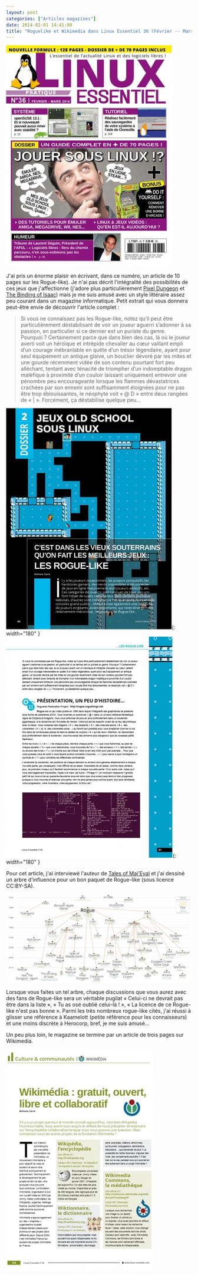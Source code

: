 ```yaml
---
layout: post
categories: ["Articles magazines"]
date: 2014-02-01 14:41:00
title: "Roguelike et Wikimedia dans Linux Essentiel 36 (Février -- Mars 2014)"
---
```


[![couverture](/assets/images/articles/LPE36-couv.webp)](http://boutique.ed-diamond.com/linux-essentiel/542-linux-essentiel-36.html)

J'ai pris un énorme plaisir en écrivant, dans ce numéro, un article de
10 pages sur les Rogue-like). Je n'ai pas décrit l'intégralité des
possibilités de ces jeux que j'affectionne (j'adore plus
particulièrement [Pixel Dungeon](http://pixeldungeon.watabou.ru/) et [The Binding of Isaac](http://bindingofisaac.wikia.com/wiki/The_Binding_of_Isaac_Wiki))
mais je me suis amusé avec un style littéraire assez peu courant dans un
magazine informatique. Petit extrait qui vous donnera peut-être envie de
découvrir l'article complet :

> Si vous ne connaissez pas les Rogue-like, notez qu’il peut être
> particulièrement déstabilisant de voir un joueur aguerri s’adonner à sa
> passion, en particulier si ce dernier est un puriste du genre.
> Pourquoi ? Certainement parce que dans bien des cas, là où le joueur
> averti voit un héroïque et intrépide chevalier au cœur vaillant empli
> d’un courage inébranlable en quête d’un trésor légendaire, ayant pour
> seul équipement un antique glaive, un bouclier dévoré par les mites et
> une gourde récemment vidée de son contenu pourtant fort peu alléchant,
> tentant avec ténacité de triompher d’un indomptable dragon maléfique à
> proximité d’un couloir laissant uniquement entrevoir une pénombre peu
> encourageante lorsque les flammes dévastatrices crachées par son ennemi
> sont suffisamment éloignées pour ne pas être trop éblouissantes, le
> néophyte voit « @ D » entre deux rangées de « \| ». Forcément, ça
> déstabilise quelque peu…

![wikimedia](/assets/images/articles/LPE36-a.webp){: width="180" }
![wikimedia](/assets/images/articles/LPE36-b.webp){: width="180" }

Pour cet article, j'ai interviewé l'auteur de [Tales of Maj'Eyal](http://te4.org/) et j'ai dessiné un arbre
d'influence pour un bon paquet de Rogue-like (sous licence CC:BY-SA).

[![arbre](/assets/images/articles/LPE36-tree.webp)](/assets/images/articles/LPE36-tree.svg)

Lorsque vous faites un tel arbre, chaque discussions que vous aurez avec
des fans de Rogue-like sera un véritable pugilat « Celui-ci ne devrait
pas être dans la liste », « Tu as osé oublié celui-là ! », « La licence
de ce Rogue-like n'est pas bonne ». Parmi les très nombreux rogue-like
cités, j'ai réussi à glisser une référence à Kaamelott (petite référence
pour les connaisseurs) et une moins discrète à Herocorp, bref, je me
suis amusé...

Un peu plus loin, le magazine se termine par un article de trois pages
sur Wikimedia.

![wikimedia](/assets/images/articles/LPE36-wikimedia.webp)



